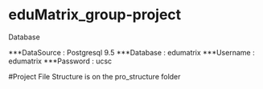 # eduMatrix_group-project


Database

***DataSource : Postgresql 9.5
***Database   : edumatrix
***Username   : edumatrix
***Password   : ucsc


#Project File Structure
is on the pro_structure folder
